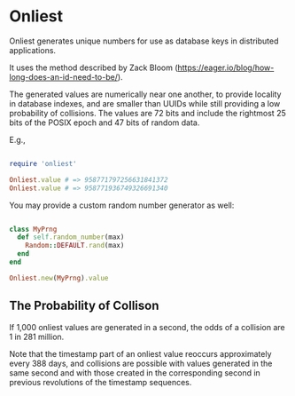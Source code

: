 Onliest
=======

Onliest generates unique numbers for use as database keys in
distributed applications.

It uses the method described by Zack Bloom (https://eager.io/blog/how-long-does-an-id-need-to-be/).

The generated values are numerically near one another, to provide
locality in database indexes, and are smaller than UUIDs while still
providing a low probability of collisions. The values are 72 bits and
include the rightmost 25 bits of the POSIX epoch and 47 bits of random
data.

E.g.,

```ruby

require 'onliest'

Onliest.value # => 958771797256631841372
Onliest.value # => 958771936749326691340

```

You may provide a custom random number generator as well:

```ruby

class MyPrng
  def self.random_number(max)
    Random::DEFAULT.rand(max)
  end
end

Onliest.new(MyPrng).value

```


The Probability of Collison
---------------------------

If 1,000 onliest values are generated in a second, the odds of a
collision are 1 in 281 million.

Note that the timestamp part of an onliest value reoccurs
approximately every 388 days, and collisions are possible with values
generated in the same second and with those created in the
corresponding second in previous revolutions of the timestamp
sequences.
